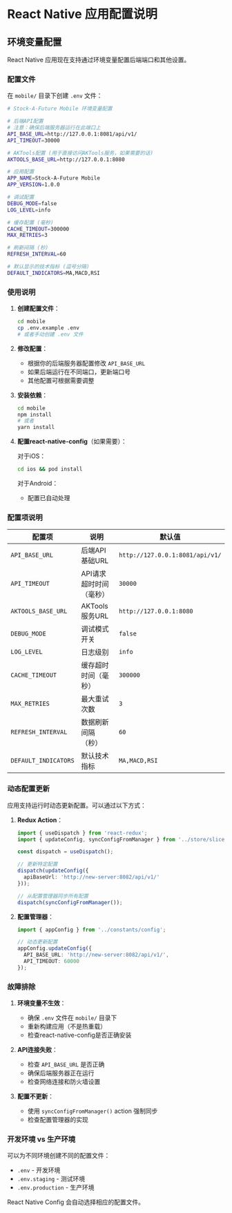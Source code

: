 # React Native 应用配置说明

## 环境变量配置

React Native 应用现在支持通过环境变量配置后端端口和其他设置。

### 配置文件

在 `mobile/` 目录下创建 `.env` 文件：

```bash
# Stock-A-Future Mobile 环境变量配置

# 后端API配置
# 注意：确保后端服务器运行在此端口上
API_BASE_URL=http://127.0.0.1:8081/api/v1/
API_TIMEOUT=30000

# AKTools配置 (用于直接访问AKTools服务，如果需要的话)
AKTOOLS_BASE_URL=http://127.0.0.1:8080

# 应用配置
APP_NAME=Stock-A-Future Mobile
APP_VERSION=1.0.0

# 调试配置
DEBUG_MODE=false
LOG_LEVEL=info

# 缓存配置 (毫秒)
CACHE_TIMEOUT=300000
MAX_RETRIES=3

# 刷新间隔 (秒)
REFRESH_INTERVAL=60

# 默认显示的技术指标 (逗号分隔)
DEFAULT_INDICATORS=MA,MACD,RSI
```

### 使用说明

1. **创建配置文件**：
   ```bash
   cd mobile
   cp .env.example .env
   # 或者手动创建 .env 文件
   ```

2. **修改配置**：
   - 根据你的后端服务器配置修改 `API_BASE_URL`
   - 如果后端运行在不同端口，更新端口号
   - 其他配置可根据需要调整

3. **安装依赖**：
   ```bash
   cd mobile
   npm install
   # 或者
   yarn install
   ```

4. **配置react-native-config**（如果需要）：
   
   对于iOS：
   ```bash
   cd ios && pod install
   ```
   
   对于Android：
   - 配置已自动处理

### 配置项说明

| 配置项 | 说明 | 默认值 |
|--------|------|--------|
| `API_BASE_URL` | 后端API基础URL | `http://127.0.0.1:8081/api/v1/` |
| `API_TIMEOUT` | API请求超时时间（毫秒） | `30000` |
| `AKTOOLS_BASE_URL` | AKTools服务URL | `http://127.0.0.1:8080` |
| `DEBUG_MODE` | 调试模式开关 | `false` |
| `LOG_LEVEL` | 日志级别 | `info` |
| `CACHE_TIMEOUT` | 缓存超时时间（毫秒） | `300000` |
| `MAX_RETRIES` | 最大重试次数 | `3` |
| `REFRESH_INTERVAL` | 数据刷新间隔（秒） | `60` |
| `DEFAULT_INDICATORS` | 默认技术指标 | `MA,MACD,RSI` |

### 动态配置更新

应用支持运行时动态更新配置。可以通过以下方式：

1. **Redux Action**：
   ```typescript
   import { useDispatch } from 'react-redux';
   import { updateConfig, syncConfigFromManager } from '../store/slices/appSlice';
   
   const dispatch = useDispatch();
   
   // 更新特定配置
   dispatch(updateConfig({ 
     apiBaseUrl: 'http://new-server:8082/api/v1/' 
   }));
   
   // 从配置管理器同步所有配置
   dispatch(syncConfigFromManager());
   ```

2. **配置管理器**：
   ```typescript
   import { appConfig } from '../constants/config';
   
   // 动态更新配置
   appConfig.updateConfig({
     API_BASE_URL: 'http://new-server:8082/api/v1/',
     API_TIMEOUT: 60000
   });
   ```

### 故障排除

1. **环境变量不生效**：
   - 确保 `.env` 文件在 `mobile/` 目录下
   - 重新构建应用（不是热重载）
   - 检查react-native-config是否正确安装

2. **API连接失败**：
   - 检查 `API_BASE_URL` 是否正确
   - 确保后端服务器正在运行
   - 检查网络连接和防火墙设置

3. **配置不更新**：
   - 使用 `syncConfigFromManager()` action 强制同步
   - 检查配置管理器的实现

### 开发环境 vs 生产环境

可以为不同环境创建不同的配置文件：

- `.env` - 开发环境
- `.env.staging` - 测试环境
- `.env.production` - 生产环境

React Native Config 会自动选择相应的配置文件。
